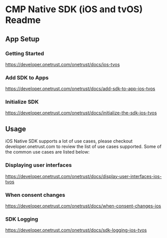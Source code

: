 # CMP Native SDK (iOS and tvOS) Readme

## App Setup
### Getting Started
https://developer.onetrust.com/onetrust/docs/ios-tvos

### Add SDK to Apps
https://developer.onetrust.com/onetrust/docs/add-sdk-to-app-ios-tvos

### Initialize SDK
https://developer.onetrust.com/onetrust/docs/initialize-the-sdk-ios-tvos

## Usage
iOS Native SDK supports a lot of use cases, please checkout developer.onetrust.com to review the list of use cases supported.
Some of the common use cases are listed below:
### Displaying user interfaces
https://developer.onetrust.com/onetrust/docs/display-user-interfaces-ios-tvos

### When consent changes
https://developer.onetrust.com/onetrust/docs/when-consent-changes-ios

### SDK Logging
https://developer.onetrust.com/onetrust/docs/sdk-logging-ios-tvos
